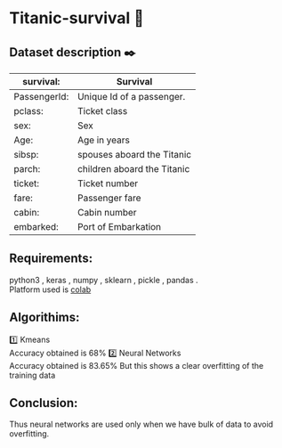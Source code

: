 # Titanic-survival :ship:

## Dataset description :black_nib:

| survival:| Survival |
------------|---------------------------
| PassengerId:  |Unique Id of a passenger. |
| pclass:   |Ticket class     |
| sex:      |Sex     |
| Age:      |Age in years     |
| sibsp:    |spouses aboard the Titanic     |
| parch:   | children aboard the Titanic     |
| ticket:  | Ticket number     |
| fare:     |Passenger fare     |
| cabin:    |Cabin number     |
| embarked:| Port of Embarkation|

## Requirements:
python3 , keras , numpy , sklearn , pickle , pandas .</br> Platform used is [colab](https://colab.research.google.com/)

## Algorithims:
 :one: Kmeans </br> Accuracy obtained is 68%
 :two: Neural Networks </br>
 Accuracy obtained is 83.65% But this shows a clear overfitting of the training data</br>
 ## Conclusion:
 Thus neural networks are used only when we have bulk of data to avoid overfitting.

